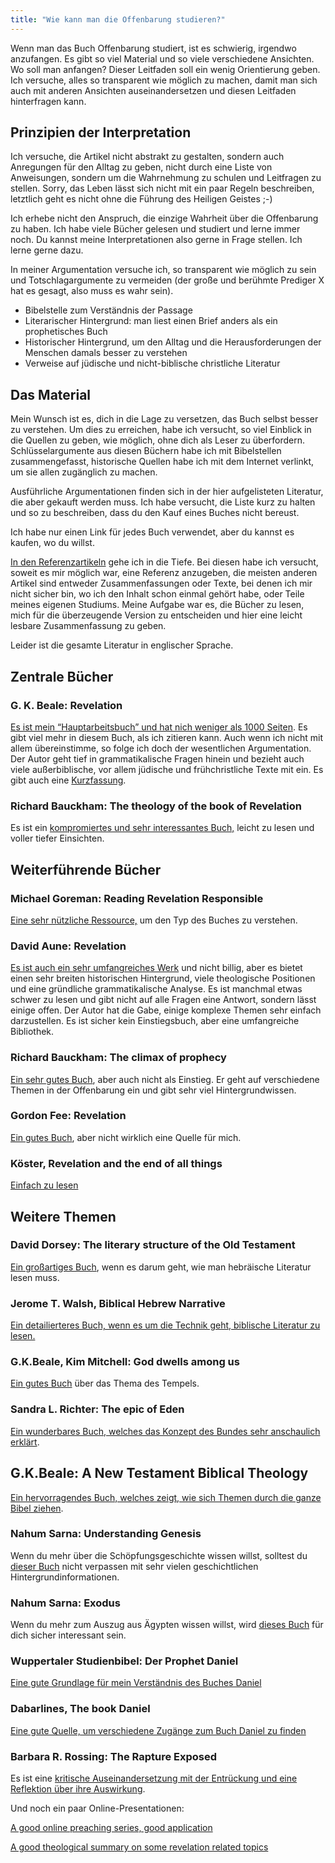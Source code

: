 ```yaml
---
title: "Wie kann man die Offenbarung studieren?"
---
```


Wenn man das Buch Offenbarung studiert, ist es schwierig, irgendwo anzufangen. Es gibt so viel Material und so viele verschiedene Ansichten. Wo soll man anfangen? Dieser Leitfaden soll ein wenig Orientierung geben. Ich versuche, alles so transparent wie möglich zu machen, damit man sich auch mit anderen Ansichten auseinandersetzen und diesen Leitfaden hinterfragen kann.

## Prinzipien der Interpretation

<a name="c2e7"></a>
Ich versuche, die Artikel nicht abstrakt zu gestalten, sondern auch Anregungen für den Alltag zu geben, nicht durch eine Liste von Anweisungen, sondern um die Wahrnehmung zu schulen und Leitfragen zu stellen. Sorry, das Leben lässt sich nicht mit ein paar Regeln beschreiben, letztlich geht es nicht ohne die Führung des Heiligen Geistes ;-)

Ich erhebe nicht den Anspruch, die einzige Wahrheit über die Offenbarung zu haben. Ich habe viele Bücher gelesen und studiert und lerne immer noch. Du kannst meine Interpretationen also gerne in Frage stellen. Ich lerne gerne dazu.

In meiner Argumentation versuche ich, so transparent wie möglich zu sein und Totschlagargumente zu vermeiden (der große und berühmte Prediger X hat es gesagt, also muss es wahr sein).

- Bibelstelle zum Verständnis der Passage
- Literarischer Hintergrund: man liest einen Brief anders als ein prophetisches Buch
- Historischer Hintergrund, um den Alltag und die Herausforderungen der Menschen damals besser zu verstehen
- Verweise auf jüdische und nicht-biblische christliche Literatur

## Das Material

<a name="0820"></a>
Mein Wunsch ist es, dich in die Lage zu versetzen, das Buch selbst besser zu verstehen. Um dies zu erreichen, habe ich versucht, so viel Einblick in die Quellen zu geben, wie möglich, ohne dich als Leser zu überfordern. Schlüsselargumente aus diesen Büchern habe ich mit Bibelstellen zusammengefasst, historische Quellen habe ich mit dem Internet verlinkt, um sie allen zugänglich zu machen.

Ausführliche Argumentationen finden sich in der hier aufgelisteten Literatur, die aber gekauft werden muss. Ich habe versucht, die Liste kurz zu halten und so zu beschreiben, dass du den Kauf eines Buches nicht bereust.

Ich habe nur einen Link für jedes Buch verwendet, aber du kannst es kaufen, wo du willst.

[In den Referenzartikeln](../../../../gen/index/expl/overview-on-the-book-of-revelation) gehe ich in die Tiefe. Bei diesen habe ich versucht, soweit es mir möglich war, eine Referenz anzugeben, die meisten anderen Artikel sind entweder Zusammenfassungen oder Texte, bei denen ich mir nicht sicher bin, wo ich den Inhalt schon einmal gehört habe, oder Teile meines eigenen Studiums. Meine Aufgabe war es, die Bücher zu lesen, mich für die überzeugende Version zu entscheiden und hier eine leicht lesbare Zusammenfassung zu geben.

Leider ist die gesamte Literatur in englischer Sprache.

## Zentrale Bücher

<a name="beale_rev"></a>

### G. K. Beale: Revelation

[Es ist mein “Hauptarbeitsbuch” und hat nich weniger als 1000 Seiten](https://www.logos.com/product/3467/the-book-of-revelation). Es gibt viel mehr in diesem Buch, als ich zitieren kann. Auch wenn ich nicht mit allem übereinstimme, so folge ich doch der wesentlichen Argumentation. Der Autor geht tief in grammatikalische Fragen hinein und bezieht auch viele außerbiblische, vor allem jüdische und frühchristliche Texte mit ein. Es gibt auch eine [Kurzfassung](https://www.hugendubel.de/de/taschenbuch/g_k_beale_david_campbell-revelation_a_shorter_commentary-22090575-produkt-details.html?affId=3048435&amp;tduid=8f4bdc9f4e3da77eb0c918bfb1c8e410&amp;utm_source=trd&amp;utm_medium=af&amp;partner=tradedoubler&amp;utm_campaign=Redbrain+DE&amp;adCode=920R20D30I20L&amp;utm_content=Lkg).

<a name="bauckham_rev"></a>

### Richard Bauckham: The theology of the book of Revelation

Es ist ein [kompromiertes und sehr interessantes Buch,](https://www.wob.com/en-gb/books/richard-bauckham/theology-of-the-book-of-revelation/9780521356916?cq_src=google_ads&amp;cq_cmp=19553274428&amp;cq_con=&amp;cq_med=pla_with_promotion&amp;cq_plac=&amp;cq_net=x&amp;gad_source=1&amp;gclid=Cj0KCQiAkKqsBhC3ARIsAEEjuJhIZS50LEf8AbR_qhhFyE6TZ9u_Itcpc0gIo-OFeSfkUJc5uUCay4kaAnPdEALw_wcB#GOR004678878) leicht zu lesen und voller tiefer Einsichten.

## Weiterführende Bücher

<a name="goreman"></a>

### Michael Goreman: Reading Revelation Responsible

[Eine sehr nützliche Ressource,](https://www.logos.com/product/121427/reading-revelation-responsibly-uncivil-worship-and-witness?campaignid=18467614226&amp;adgroupid=142254630185&amp;keyword=&amp;device=m&amp;utm_source=google&amp;utm_medium=advertising_cpc&amp;utm_campaign=google_search-keyword_dsa_logos_de_en&amp;gclid=CjwKCAiA8OmdBhAgEiwAShr406IHCnZ9JreBUdDWS8tQrGegLBhyy8dgabdZmygZ4DCZb_yOlogPpxoCW9YQAvD_BwE) um den Typ des Buches zu verstehen.

<a name="aune_rev"></a>

### David Aune: Revelation

[Es ist auch ein sehr umfangreiches Werk](https://www.logos.com/product/208586/revelation-3-vols) und nicht billig, aber es bietet einen sehr breiten historischen Hintergrund, viele theologische Positionen und eine gründliche grammatikalische Analyse. Es ist manchmal etwas schwer zu lesen und gibt nicht auf alle Fragen eine Antwort, sondern lässt einige offen. Der Autor hat die Gabe, einige komplexe Themen sehr einfach darzustellen. Es ist sicher kein Einstiegsbuch, aber eine umfangreiche Bibliothek.

<a name="bauckhak_climax"></a>

### Richard Bauckham: The climax of prophecy

[Ein sehr gutes Buch](https://www.logos.com/product/168132/climax-of-prophecy-studies-on-the-book-of-revelation), aber auch nicht als Einstieg. Er geht auf verschiedene Themen in der Offenbarung ein und gibt sehr viel Hintergrundwissen.

<a name="fee_rev"></a>

### Gordon Fee: Revelation

[Ein gutes Buch](https://www.perlego.com/book/878981/revelation-pdf), aber nicht wirklich eine Quelle für mich.

<a name="koester_rev"></a>

### Köster, Revelation and the end of all things

[Einfach zu lesen](https://www.amazon.de/Revelation-End-Things-Craig-Koester/dp/0802846602)

## Weitere Themen

<a name="dorsey"></a>

### David Dorsey: The literary structure of the Old Testament

[Ein großartiges Buch](https://www.logos.com/product/39605/the-literary-structure-of-the-old-testament-a-commentary-on-genesis-malachi), wenn es darum geht, wie man hebräische Literatur lesen muss.

<a name="walsh"></a>

### Jerome T. Walsh, Biblical Hebrew Narrative

[Ein detailierteres Buch, wenn es um die Technik geht, biblische Literatur zu lesen.](https://www.amazon.de/Style-Structure-Biblical-Hebrew-Narrative/dp/0814658970)

<a name="beale_dwell"></a>

### G.K.Beale, Kim Mitchell: God dwells among us

[Ein gutes Buch](https://www.amazon.de/-/en/G-K-Beale-ebook/dp/B095BL9G66) über das Thema des Tempels.

<a name="richter"></a>

### Sandra L. Richter: The epic of Eden

[Ein wunderbares Buch, welches das Konzept des Bundes sehr anschaulich erklärt](https://www.thalia.de/shop/home/artikeldetails/A1060694253).

<a name="beale_theo"></a>

## G.K.Beale: A New Testament Biblical Theology

[Ein hervorragendes Buch, welches zeigt, wie sich Themen durch die ganze Bibel ziehen](https://www.amazon.co.uk/New-Testament-Biblical-Theology-Unfolding/dp/0801026970).

<a name="sarna_gen"></a>

### Nahum Sarna: Understanding Genesis

Wenn du mehr über die Schöpfungsgeschichte wissen willst, solltest du [dieser Buch](https://www.amazon.com/Understanding-Genesis-Heritage-Biblical-Israel/dp/0805202536) nicht verpassen mit sehr vielen geschichtlichen Hintergrundinformationen.

<a name="sarna_exo"></a>

### Nahum Sarna: Exodus

Wenn du mehr zum Auszug aus Ägypten wissen willst, wird [dieses Buch](https://www.amazon.de/-/en/Nahum-M-Sarna/dp/0805210636) für dich sicher interessant sein.

<a name="daniel"></a>

### Wuppertaler Studienbibel: Der Prophet Daniel

[Eine gute Grundlage für mein Verständnis des Buches Daniel](https://www.amazon.de/Wuppertaler-Studienbibel-Sonderausgabe-Prophet-Daniel/dp/3417252091)

<a name="dabar_daniel"></a>

### Dabarlines, The book Daniel

[Eine gute Quelle, um verschiedene Zugänge zum Buch Daniel zu finden](https://www.dkonos.org/from-the-bible-1.html)

<a name="rossing"></a>

### Barbara R. Rossing: The Rapture Exposed

Es ist eine [kritische Auseinandersetzung mit der Entrückung und eine Reflektion über ihre Auswirkung](https://www.amazon.de/Rapture-Exposed-Message-Hope-Revelation/dp/0813343143).

Und noch ein paar Online-Presentationen:

[A good online preaching series, good application](https://youtube.com/playlist?list=PLxtYjQc7ibKuQzQA9wGVDzMgGvXPL_PA0)

[A good theological summary on some revelation related topics](https://youtube.com/playlist?list=PLfLXMeX_cyNp_YNAlwTdpQVJrrTmuBsU1)

